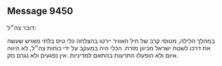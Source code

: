 ## Message 9450

דובר צה״ל: 

במהלך הלילה, מטוסי קרב של חיל האוויר יירטו בהצלחה כלי טיס בלתי מאויש שעשה את דרכו לשטח ישראל מכיוון מזרח. 
הכלי היה במעקב על ידי כוחות צה״ל, לא היווה איום ולא הופעלו התרעות בהתאם למדיניות. אין נפגעים ולא נגרם נזק.

